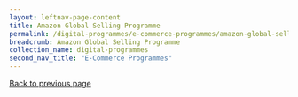 ```yaml
---
layout: leftnav-page-content
title: Amazon Global Selling Programme
permalink: /digital-programmes/e-commerce-programmes/amazon-global-selling-programme
breadcrumb: Amazon Global Selling Programme
collection_name: digital-programmes
second_nav_title: "E-Commerce Programmes"
---
```

<a href="#" onclick="history.go(-1)">Back to previous page</a>
